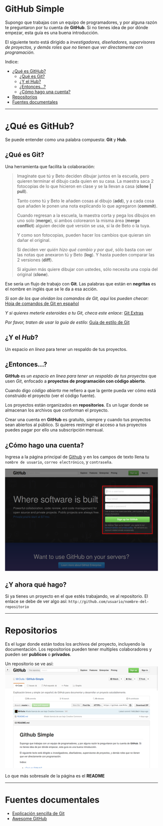 # GitHub Simple

Supongo que trabajas con un equipo de programadores, y por alguna razón te
preguntaron por tu cuenta de **GitHub**. Si no tienes idea de por
dónde empezar, esta guía es una buena introducción.

El siguiente texto está dirigido a *investigadores, diseñadores, supervisores
de proyectos, y demás roles que no tienen que ver directamente con programación.*

Indice:
  - [¿Qué es GitHub?](#qu%C3%A9-es-github)
    + [¿Qué es Git?](#qu%C3%A9-es-git)
    + [¿Y el Hub?](#y-el-hub)
    + [¿Entonces...?](#entonces)
    + [¿Cómo hago una cuenta?](#c%C3%B3mo-hago-una-cuenta)
  - [Repositorios](#repositorios)
  - [Fuentes documentales](#fuentes-documentales)

--------------------------------------------------------------------------------

# ¿Qué es GitHub?
Se puede entender como una palabra compuesta: **Git** y **Hub**.


## ¿Qué es Git?
Una herramienta que facilita la colaboración:
> Imagínate que tú y Beto deciden dibujar juntos en la escuela, pero quieren
> terminar el dibujo cada quien en su casa. La maestra saca 2 fotocopias de lo
> que hicieron en clase y se la llevan a casa (**clone | pull**).
>
> Tanto como tú y Beto le añaden cosas al dibujo (**add**), y a cada cosa que
> añaden le ponen una nota explicando lo que agregaron (**commit**).
>
> Cuando regresan a la escuela, la maestra corta y pega los dibujos en uno solo
> (**merge**), si ambos colorearon la misma área (**merge conflict**) alguien
> decide qué versión se usa, si la de Beto o la tuya.
>
> Y como son fotocopias, pueden hacer los cambios que quieran sin dañar
> el original.
>
> Si deciden ver *quién hizo qué cambio y por qué*, sólo basta con
> ver las notas que anexaron tú y Beto (**log**). Y hasta pueden comparar las 2
> versiones (**diff**).
>
> Si alguien más quiere dibujar con ustedes, sólo necesita una copia del
> original (**clone**).

Ese sería un flujo de trabajo con **Git**. Las palabras que están en
**negritas** es el nombre en inglés que se le da a esa acción.

*Si son de los que olvidan los comandos de Git, aquí los pueden checar:*
[Hoja de comandos de Git en español](https://github.com/ArslanBilal/Git-Cheat-Sheet/blob/master/other-sheets/git-cheat-sheet-es.md)

*Y si quieres meterle esteroides a tu Git, checa este enlace:*
[Git Extras](https://github.com/tj/git-extras)

*Por favor, traten de usar la guía de estilo:*
[Guía de estilo de Git](https://github.com/agis-/git-style-guide)


## ¿Y el *Hub*?
Un espacio *en linea* para tener un respaldo de tus proyectos.


## ¿Entonces...?
**GitHub** es *un espacio en linea para tener un respaldo de tus proyectos* que
usen *Git*, enfocado a **proyectos de programación con código abierto**.

Cuando digo *código abierto* me refiero a que la gente pueda ver cómo está
construido el proyecto (ver el código fuente).

Los proyectos están organizados en **repositorios**. Es un lugar donde se
almacenan los archivos que conforman el proyecto.

Crear una cuenta en **GitHub** es gratuito, siempre y cuando tus proyectos sean
abiertos al público. Si quieres restringir el acceso a tus proyectos puedes
pagar por ello una subscripción mensual.


## ¿Cómo hago una cuenta?
Ingresa a la página principal de [Github](https://github.com) y en los campos
de texto llena tu `nombre de usuario`, `correo electrónico`, y `contraseña`.

![Página de inicio de GitHub](/images/github-home.png)


## ¿Y ahora qué hago?
Si ya tienes un proyecto en el que estés trabajando, ve al repositorio.
El enlace se debe de ver algo así:
`http://github.com/usuario/nombre-del-repositorio`

--------------------------------------------------------------------------------

# Repositorios
Es el lugar donde están todos los archivos del proyecto, incluyendo la
documentación. Los repositorios pueden tener multiples colaboradores y pueden
ser **publicos** o **privados**.

Un repositorio se ve así:
![Repositorio de GitHub](images/github-repository.png)

Lo que más sobresale de la página es el **README**

--------------------------------------------------------------------------------

# Fuentes documentales
  - [Explicación sencilla de Git](https://www.reddit.com/r/explainlikeimfive/comments/jgoxv/eli5_how_do_you_use_git_and_github/)
  - [Awesome GitHub](https://github.com/phillipadsmith/awesome-github)
